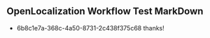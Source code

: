 ## OpenLocalization Workflow Test MarkDown
* 6b8c1e7a-368c-4a50-8731-2c438f375c68 thanks!

<!--HONumber=Aug16_HO3-->


